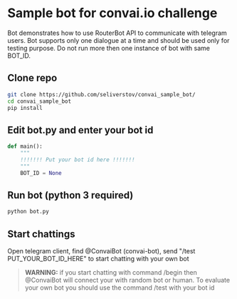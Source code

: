 # Sample bot for convai.io challenge
Bot demonstrates how to use RouterBot API to communicate with telegram users. Bot supports only one dialogue at a time and should be used only for testing purpose. Do not run more then one instance of bot with same BOT_ID.

## Clone repo
```sh
git clone https://github.com/seliverstov/convai_sample_bot/
cd convai_sample_bot
pip install
```
## Edit bot.py and enter your bot id
```python
def main():
    """
    !!!!!!! Put your bot id here !!!!!!!
    """
    BOT_ID = None
```
## Run bot (python 3 required)
```sh
python bot.py
```
## Start chattings
Open telegram client, find @ConvaiBot (convai-bot), send "/test PUT_YOUR_BOT_ID_HERE" to start chatting with your own bot

>**WARNING:** if you start chatting with command /begin then @ConvaiBot will connect your with random bot or human. To evaluate your own bot you should use the command /test with your bot id
